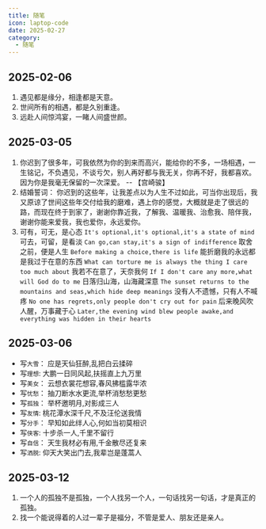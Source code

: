 ```yaml
---
title: 随笔
icon: laptop-code
date: 2025-02-27
category:
  - 随笔
---
```


## 2025-02-06

1. 遇见都是缘分，相逢都是天意。
2. 世间所有的相遇，都是久别重逢。
3. 远赴人间惊鸿宴，一睹人间盛世颜。

## 2025-03-05

1. 你迟到了很多年，可我依然为你的到来而高兴，能给你的不多，一场相遇，一生铭记，不负遇见，不谈亏欠，别人再好都与我无关，你再不好，我都喜欢。
   因为你是我毫无保留的一次深爱。 -- 【宫崎骏】
2. 结婚誓词：
   你迟到的这些年，让我差点以为人生不过如此，可当你出现后，我又原谅了世间这些年交付给我的磨难，遇上你的感觉，大概就是走了很远的路，而现在终于到家了，谢谢你靠近我，了解我、温暖我、治愈我、陪伴我，谢谢你能来爱我，我也爱你，永远爱你。
3. 可有，可无，是心态 `It's optional,it's optional,it's a state of mind`
   可去，可留，是看淡 `Can go,can stay,it's a sign of indifference`
   取舍之前，便是人生 `Before making a choice,there is life`
   能折磨我的永远都是我过于在意的东西 `What can torture me is always the thing I care too much about`
   我若不在意了，天奈我何 `If I don't care any more,what will God do to me`
   日落归山海，山海藏深意 `The sunset returns to the mountains and seas,which hide deep meanings`
   没有人不遗憾，只有人不喊疼 `No one has regrets,only people don't cry out for pain`
   后来晚风吹人醒，万事藏于心 `Later,the evening wind blew people awake,and everything was hidden in their hearts`

## 2025-03-06

- 写`大雪`： 应是天仙狂醉,乱把白云揉碎
- 写`理想`: 大鹏一日同风起,扶摇直上九万里
- 写`美女`： 云想衣裳花想容,春风拂槛露华浓
- 写`忧愁`： 抽刀断水水更流,举杯消愁愁更愁
- 写`孤独`： 举杯邀明月,对影成三人
- 写`友情`: 桃花潭水深千尺,不及汪伦送我情
- 写`分手`： 早知如此绊人心,何如当初莫相识
- 写`侠客`: 十步杀一人,千里不留行
- 写`自信`： 天生我材必有用,千金散尽还复来
- 写`洒脱`: 仰天大笑出门去,我辈岂是蓬蒿人

## 2025-03-12

1. 一个人的孤独不是孤独，一个人找另一个人，一句话找另一句话，才是真正的孤独。
2. 找一个能说得着的人过一辈子是福分，不管是爱人、朋友还是亲人。
